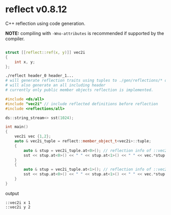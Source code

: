 # reflect v0.8.12

C++ reflection using code generation.

**NOTE:** compiling with `-Wno-attributes` is recommended if supported by the compiler.

```c++

struct [[reflect::ref(x, y)]] vec2i
{
	int x, y;
};

```

```sh
./reflect header_0 header_1...
# will generate reflection traits using tuples to ./gen/reflections/* organized by namespace
# will also generate an all including header
# currently only public member objects reflection is implemented. 
```

```c++
#include <ds/all>
#include "vec2i" // include reflected definitions before reflection
#include <reflections/all>

ds::string_stream<> sst(1024);

int main()
{
	vec2i vec {1,2};
	auto & vec2i_tuple = reflect::member_object_t<vec2i>::tuple;
	{ 
		auto & stup = vec2i_tuple.at<0>(); // reflection info of ::vec2i::x
		sst << stup.at<0>() << " " << stup.at<1>() << " " << vec.*stup.at<2>() << ds::endl; 
	}
	{ 
		auto & stup = vec2i_tuple.at<1>(); // reflection info of ::vec2i::y
		sst << stup.at<0>() << " " << stup.at<1>() << " " << vec.*stup.at<2>() << ds::endl; 
	}
}
```

output
```
::vec2i x 1
::vec2i y 2
```